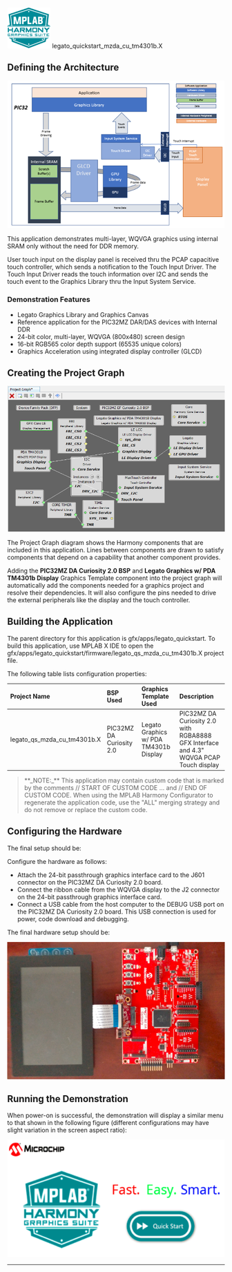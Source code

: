 
![](../../../../docs/images/mhgs.png) legato\_quickstart\_mzda\_cu\_tm4301b.X

Defining the Architecture
-------------------------

![](../../../../docs/html/legato_qs_mzda_cu_tm4301b_arch.png)

This application demonstrates multi-layer, WQVGA graphics using internal SRAM only without the need for DDR memory.

User touch input on the display panel is received thru the PCAP capacitive touch controller, which sends a notification to the Touch Input Driver. The Touch Input Driver reads the touch information over I2C and sends the touch event to the Graphics Library thru the Input System Service.

### Demonstration Features

-   Legato Graphics Library and Graphics Canvas
-   Reference application for the PIC32MZ DAR/DAS devices with Internal DDR
-   24-bit color, multi-layer, WQVGA (800x480) screen design
-   16-bit RGB565 color depth support (65535 unique colors)
-   Graphics Acceleration using integrated display controller (GLCD)

Creating the Project Graph
--------------------------

![](../../../../docs/html/legato_qs_mzef_cu_tm4301b_pg.png)

The Project Graph diagram shows the Harmony components that are included in this application. Lines between components are drawn to satisfy components that depend on a capability that another component provides.

Adding the **PIC32MZ DA Curiosity 2.0 BSP** and **Legato Graphics w/ PDA TM4301b Display** Graphics Template component into the project graph will automatically add the components needed for a graphics project and resolve their dependencies. It will also configure the pins needed to drive the external peripherals like the display and the touch controller.

Building the Application
------------------------

The parent directory for this application is gfx/apps/legato\_quickstart. To build this application, use MPLAB X IDE to open the gfx/apps/legato\_quickstart/firmware/legato\_qs\_mzda\_cu\_tm4301b.X project file.

The following table lists configuration properties:

|Project Name|BSP Used|Graphics Template Used|Description|
|:-----------|:-------|:---------------------|:----------|
|legato\_qs\_mzda\_cu\_tm4301b.X|PIC32MZ DA Curiosity 2.0|Legato Graphics w/ PDA TM4301b Display|PIC32MZ DA Curiosity 2.0 with RGBA8888 GFX Interface and 4.3" WQVGA PCAP Touch display|

> \*\*\_NOTE:\_\*\* This application may contain custom code that is marked by the comments // START OF CUSTOM CODE ... and // END OF CUSTOM CODE. When using the MPLAB Harmony Configurator to regenerate the application code, use the "ALL" merging strategy and do not remove or replace the custom code.

Configuring the Hardware
------------------------

The final setup should be:

Configure the hardware as follows:

-   Attach the 24-bit passthrough graphics interface card to the J601 connector on the PIC32MZ DA Curiosity 2.0 board.
-   Connect the ribbon cable from the WQVGA display to the J2 connector on the 24-bit passthrough graphics interface card.
-   Connect a USB cable from the host computer to the DEBUG USB port on the PIC32MZ DA Curiosity 2.0 board. This USB connection is used for power, code download and debugging.

The final hardware setup should be:

![](../../../../docs/html/legato_qs_mzda_cu_tm5000_conf1.png)

Running the Demonstration
-------------------------

When power-on is successful, the demonstration will display a similar menu to that shown in the following figure (different configurations may have slight variation in the screen aspect ratio):

![](../../../../docs/html/legato_quickstart_wqvga_run.png)

* * * * *
